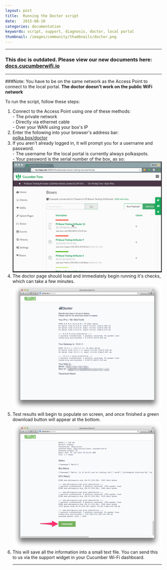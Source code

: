 ```yaml
---
layout: post
title:  Running the Doctor script
date:   2015-08-10
categories: documentation
keywords: script, support, diagnosis, doctor, local portal
thumbnail: /images/community/thumbnails/doctor.png
---
```


<hr>
<h3>This doc is outdated. Please view our new documents here:<br>
<a href="http://docs.cucumberwifi.io/article/103-running-the-doctor-script">docs.cucumberwifi.io</a></h3>
<hr>

###Note: You have to be on the same network as the Access Point to connect to the local portal.
**The doctor doesn't work on the public WiFi network**

To run the script, follow these steps:

<ol>
<li>
Connect to the Access Point using one of these methods:<br>
- The private network<br>
- Directly via ethernet cable<br>
- Over your WAN using your box's IP<br>
</li>

<li>Enter the following into your browser's address bar: <br>
<a href="polka.box/doctor">polka.box/doctor</a> <br>
</li>

<li>If you aren't already logged in, it will prompt you for a username and password.<br>
- The username for the local portal is currently always polkaspots.<br>
- Your password is the serial number of the box, as so:
</li>

<div class="mdl-typography--text-center">
<img src="/images/community/tutorials/serial-number.gif" width="800px">
</div>

<li>The doctor page should load and immediately begin running it's checks, which can take a few minutes.</li>

<div class="mdl-typography--text-center">
<img src="/images/community/tutorials/local-portal/doctor-script.png">
</div>

<li>Test results will begin to populate on screen, and once finished a green download button will appear at the bottom.</li>

<div class="mdl-typography--text-center">
<img src="/images/community/tutorials/local-portal/doctor-download.png">
</div>

<li>This will save all the information into a small text file. You can send this to us via the support widget in your Cucumber Wi-Fi dashboard.</li>

<hr>
